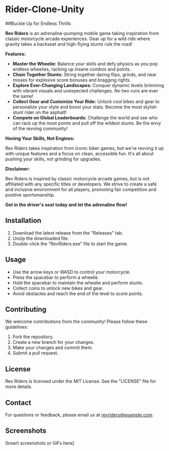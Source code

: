 # Rider-Clone-Unity 
##Buckle Up for Endless Thrills

**Rev Riders** is an adrenaline-pumping mobile game taking inspiration from classic motorcycle arcade experiences. Gear up for a wild ride where gravity takes a backseat and high-flying stunts rule the road!

**Features:**

* **Master the Wheelie:** Balance your skills and defy physics as you pop endless wheelies, racking up insane combos and points.
* **Chain Together Stunts:** String together daring flips, grinds, and near misses for explosive score bonuses and bragging rights.
* **Explore Ever-Changing Landscapes:** Conquer dynamic levels brimming with vibrant visuals and unexpected challenges. No two runs are ever the same!
* **Collect Gear and Customize Your Ride:** Unlock cool bikes and gear to personalize your style and boost your stats. Become the most stylish stunt rider on the asphalt!
* **Compete on Global Leaderboards:** Challenge the world and see who can rack up the most points and pull off the wildest stunts. Be the envy of the revving community!

**Honing Your Skills, Not Engines:**

Rev Riders takes inspiration from iconic biker games, but we're revving it up with unique features and a focus on clean, accessible fun. It's all about pushing your skills, not grinding for upgrades.

**Disclaimer:**

Rev Riders is inspired by classic motorcycle arcade games, but is not affiliated with any specific titles or developers. We strive to create a safe and inclusive environment for all players, promoting fair competition and positive sportsmanship.

**Get in the driver's seat today and let the adrenaline flow!**

## Installation

1. Download the latest release from the "Releases" tab.
2. Unzip the downloaded file.
3. Double-click the "RevRiders.exe" file to start the game.

## Usage

* Use the arrow keys or WASD to control your motorcycle.
* Press the spacebar to perform a wheelie.
* Hold the spacebar to maintain the wheelie and perform stunts.
* Collect coins to unlock new bikes and gear.
* Avoid obstacles and reach the end of the level to score points.

## Contributing

We welcome contributions from the community! Please follow these guidelines:

1. Fork the repository.
2. Create a new branch for your changes.
3. Make your changes and commit them.
4. Submit a pull request.

## License

Rev Riders is licensed under the MIT License. See the "LICENSE" file for more details.

## Contact

For questions or feedback, please email us at revriders@example.com.

## Screenshots

[Insert screenshots or GIFs here]

